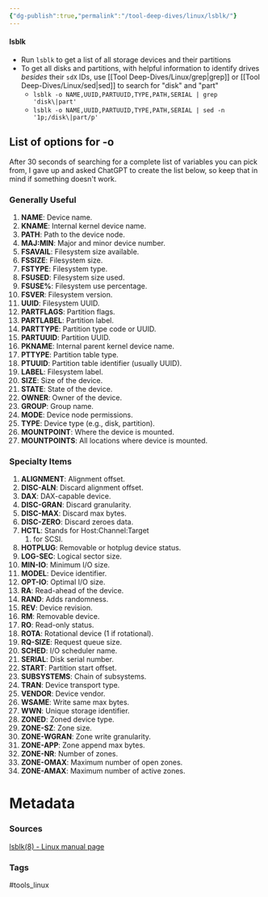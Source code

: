 ```yaml
---
{"dg-publish":true,"permalink":"/tool-deep-dives/linux/lsblk/"}
---
```


#### lsblk
- Run `lsblk` to get a list of all storage devices and their partitions
- To get all disks and partitions, with helpful information to identify drives *besides* their `sdX` IDs, use [[Tool Deep-Dives/Linux/grep\|grep]] or [[Tool Deep-Dives/Linux/sed\|sed]] to search for "disk" and "part"
	- `lsblk -o NAME,UUID,PARTUUID,TYPE,PATH,SERIAL | grep 'disk\|part'`
	- `lsblk -o NAME,UUID,PARTUUID,TYPE,PATH,SERIAL | sed -n '1p;/disk\|part/p'`

## List of options for -o
After 30 seconds of searching for a complete list of variables you can pick from, I gave up and asked ChatGPT to create the list below, so keep that in mind if something doesn't work.

### Generally Useful

1. **NAME**: Device name.
2. **KNAME**: Internal kernel device name.
3. **PATH**: Path to the device node.
4. **MAJ:MIN**: Major and minor device number.
5. **FSAVAIL**: Filesystem size available.
6. **FSSIZE**: Filesystem size.
7. **FSTYPE**: Filesystem type.
8. **FSUSED**: Filesystem size used.
9. **FSUSE%**: Filesystem use percentage.
10. **FSVER**: Filesystem version.
11. **UUID**: Filesystem UUID.
12. **PARTFLAGS**: Partition flags.
13. **PARTLABEL**: Partition label.
14. **PARTTYPE**: Partition type code or UUID.
15. **PARTUUID**: Partition UUID.
16. **PKNAME**: Internal parent kernel device name.
17. **PTTYPE**: Partition table type.
18. **PTUUID**: Partition table identifier (usually UUID).
19. **LABEL**: Filesystem label.
20. **SIZE**: Size of the device.
21. **STATE**: State of the device.
22. **OWNER**: Owner of the device.
23. **GROUP**: Group name.
24. **MODE**: Device node permissions.
25. **TYPE**: Device type (e.g., disk, partition).
26. **MOUNTPOINT**: Where the device is mounted.
27. **MOUNTPOINTS**: All locations where device is mounted.

### Specialty Items

1. **ALIGNMENT**: Alignment offset.
2. **DISC-ALN**: Discard alignment offset.
3. **DAX**: DAX-capable device.
4. **DISC-GRAN**: Discard granularity.
5. **DISC-MAX**: Discard max bytes.
6. **DISC-ZERO**: Discard zeroes data.
7. **HCTL**: Stands for Host:Channel:Target
	1. for SCSI.
8. **HOTPLUG**: Removable or hotplug device status.
9. **LOG-SEC**: Logical sector size.
10. **MIN-IO**: Minimum I/O size.
11. **MODEL**: Device identifier.
12. **OPT-IO**: Optimal I/O size.
13. **RA**: Read-ahead of the device.
14. **RAND**: Adds randomness.
15. **REV**: Device revision.
16. **RM**: Removable device.
17. **RO**: Read-only status.
18. **ROTA**: Rotational device (1 if rotational).
19. **RQ-SIZE**: Request queue size.
20. **SCHED**: I/O scheduler name.
21. **SERIAL**: Disk serial number.
22. **START**: Partition start offset.
23. **SUBSYSTEMS**: Chain of subsystems.
24. **TRAN**: Device transport type.
25. **VENDOR**: Device vendor.
26. **WSAME**: Write same max bytes.
27. **WWN**: Unique storage identifier.
28. **ZONED**: Zoned device type.
29. **ZONE-SZ**: Zone size.
30. **ZONE-WGRAN**: Zone write granularity.
31. **ZONE-APP**: Zone append max bytes.
32. **ZONE-NR**: Number of zones.
33. **ZONE-OMAX**: Maximum number of open zones.
34. **ZONE-AMAX**: Maximum number of active zones.






# Metadata

### Sources
[lsblk(8) - Linux manual page](https://man7.org/linux/man-pages/man8/lsblk.8.html)
### Tags
#tools_linux 